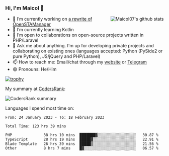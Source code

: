 ### Hi, I'm Maicol 👋
<img align="right" src="https://github-readme-stats.vercel.app/api?username=maicol07&count_private=true&count_private=true&show_icons=true" alt="Maicol07's github stats">

- 🔭 I’m currently working on [a rewrite of OpenSTAManager](https://github.com/Dasc3er/openstamanager/tree/rewrite)
- 🌱 I’m currently learning Kotlin
- 👯 I’m open to collaborations on open-source projects written in PHP/Laravel
- 💬 Ask me about anything. I'm up for developing private projects and collaborating on existing ones (languages accepted: Python (PySide2 or pure Python), JS/jQuery and PHP/Laravel)
- 📫 How to reach me: Email/chat through my [website](https://maicol07.it) or [Telegram](https://telegram.me/maicol07)
- 😄 Pronouns: He/Him

[![trophy](https://github-profile-trophy.vercel.app/?username=maicol07)](https://github.com/ryo-ma/github-profile-trophy)

My summary at [CodersRank](https://codersrank.io):

![CodersRank summary](https://cr-ss-service.azurewebsites.net/api/ScreenShot?widget=summary&username=maicol07&badges=3&show-avatar=true&style=--header-bg-color:%23000;--border-radius:16px)

Languages I spend most time on:
<!--START_SECTION:waka-->

```text
From: 24 January 2023 - To: 18 February 2023

Total Time: 123 hrs 39 mins

PHP              38 hrs 10 mins  ███████▓░░░░░░░░░░░░░░░░░   30.87 %
TypeScript       28 hrs 19 mins  █████▓░░░░░░░░░░░░░░░░░░░   22.91 %
Blade Template   26 hrs 39 mins  █████▒░░░░░░░░░░░░░░░░░░░   21.56 %
Other            8 hrs 7 mins    █▓░░░░░░░░░░░░░░░░░░░░░░░   06.57 %
```

<!--END_SECTION:waka-->

